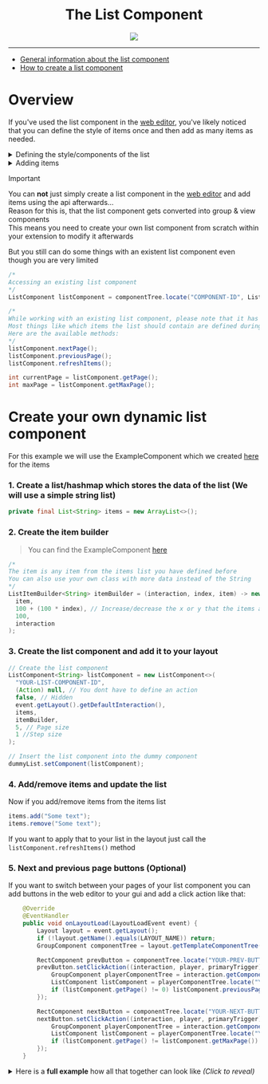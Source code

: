 <div align="center">
  <h1>The List Component</h1>
  <img src="https://github.com/max1mde/AG-Wiki/assets/114857048/12a058ea-cd42-46f3-8659-fc86bce89171">
</div>

---

- [General information about the list component](#Overview)
- [How to create a list component](#Create-your-own-dynamic-list-component)

# Overview

If you've used the list component in the [web editor](https://advancedgui.app), you've likely noticed that you can define the style of items once and then add as many items as needed.

<details>
<summary>Defining the style/components of the list</summary>
<img src="https://github.com/max1mde/AG-Wiki/assets/114857048/1486def7-a63d-42e4-ae4a-e4f9b49ef12c">
</details>
<details>
<summary>Adding items</summary>
<img src="https://github.com/max1mde/AG-Wiki/assets/114857048/0dd87307-33b0-41b4-b3a8-0bd814f318c1">
</details>

> [!IMPORTANT]   
> You can **not** just simply create a list component in the [web editor](https://advancedgui.app) and add items using the api afterwards...  
> Reason for this is, that the list component gets converted into group & view components  
> This means you need to create your own list component from scratch within your extension to modify it afterwards

But you still can do some things with an existent list component even though you are very limited

```java
/*
Accessing an existing list component
*/
ListComponent listComponent = componentTree.locate("COMPONENT-ID", ListComponent.class);

/*
While working with an existing list component, please note that it has limited functionality
Most things like which items the list should contain are defined during the creation of the list component
Here are the available methods:
*/
listComponent.nextPage();
listComponent.previousPage();
listComponent.refreshItems();

int currentPage = listComponent.getPage();
int maxPage = listComponent.getMaxPage();
```

# Create your own dynamic list component

For this example we will use the ExampleComponent which we created [here](https://github.com/max1mde/AG-Wiki#Creating-your-own-component) for the items

### 1. Create a list/hashmap which stores the data of the list (We will use a simple string list)
```java
private final List<String> items = new ArrayList<>();
```

### 2. Create the item builder
> You can find the ExampleComponent [here](https://github.com/max1mde/AG-Wiki#Creating-your-own-component)
```java
/*
The item is any item from the items list you have defined before
You can also use your own class with more data instead of the String
*/
ListItemBuilder<String> itemBuilder = (interaction, index, item) -> new ExampleComponent(
  item,
  100 + (100 * index), // Increase/decrease the x or y that the items are not stacked on top of each other
  100,
  interaction
);
```

### 3. Create the list component and add it to your layout
```java
// Create the list component
ListComponent<String> listComponent = new ListComponent<>(
  "YOUR-LIST-COMPONENT-ID",
  (Action) null, // You dont have to define an action
  false, // Hidden
  event.getLayout().getDefaultInteraction(),
  items,
  itemBuilder,
  5, // Page size
  1 //Step size
);

// Insert the list component into the dummy component
dummyList.setComponent(listComponent);
```

### 4. Add/remove items and update the list

Now if you add/remove items from the items list
```java
items.add("Some text");
items.remove("Some text");
```
If you want to apply that to your list in the layout just call the `listComponent.refreshItems()` method

### 5. Next and previous page buttons (Optional)

If you want to switch between your pages of your list component
you can add buttons in the web editor to your gui and add a click action like that:
```java
    @Override
    @EventHandler
    public void onLayoutLoad(LayoutLoadEvent event) {
        Layout layout = event.getLayout();
        if (!layout.getName().equals(LAYOUT_NAME)) return;
        GroupComponent componentTree = layout.getTemplateComponentTree();

        RectComponent prevButton = componentTree.locate("YOUR-PREV-BUTTON-ID", RectComponent.class); // Can be any component (HoverComponent, GroupComponent, TextComponent...)
        prevButton.setClickAction((interaction, player, primaryTrigger) -> {
            GroupComponent playerComponentTree = interaction.getComponentTree(); 
            ListComponent listComponent = playerComponentTree.locate("YOUR-LIST-COMPONENT-ID", ListComponent.class);
            if (listComponent.getPage() != 0) listComponent.previousPage();
        });

        RectComponent nextButton = componentTree.locate("YOUR-NEXT-BUTTON-ID", RectComponent.class); // Can be any component (HoverComponent, GroupComponent, TextComponent...)
        nextButton.setClickAction((interaction, player, primaryTrigger) -> {
            GroupComponent playerComponentTree = interaction.getComponentTree(); 
            ListComponent listComponent = playerComponentTree.locate("YOUR-LIST-COMPONENT-ID", ListComponent.class);
            if (listComponent.getPage() != listComponent.getMaxPage()) listComponent.nextPage();
        });
    }
```


<details>
<summary>Here is a <b>full example</b> how all that together can look like <i>(Click to reveal)</i></summary>
  
```java
package com.maximde.gui.layouts;


import me.leoko.advancedgui.utils.Layout;
import me.leoko.advancedgui.utils.LayoutExtension;
import me.leoko.advancedgui.utils.ListItemBuilder;
import me.leoko.advancedgui.utils.actions.Action;
import me.leoko.advancedgui.utils.components.*;
import me.leoko.advancedgui.utils.events.GuiInteractionBeginEvent;
import me.leoko.advancedgui.utils.events.LayoutLoadEvent;
import org.bukkit.entity.Player;
import org.bukkit.event.EventHandler;

import java.util.ArrayList;
import java.util.List;


public class MyLayout implements LayoutExtension {

    private final String LAYOUT_NAME = "MyLayout";
    private final List<String> items = new ArrayList<>();

    @Override
    @EventHandler
    public void onLayoutLoad(LayoutLoadEvent event) {
        Layout layout = event.getLayout();
        if (!layout.getName().equals(LAYOUT_NAME)) return;
        GroupComponent componentTree = layout.getTemplateComponentTree();
        initListComponent(event);
    }

    @EventHandler
    private void onLayoutJoin(GuiInteractionBeginEvent event) {
        Layout layout = event.getInteraction().getLayout();
        if (!layout.getName().equals(LAYOUT_NAME)) return;
        Player player = event.getPlayer();
        // For example, you can add here an item to your list
        addItemToList(player.getName(), layout.getTemplateComponentTree());
    }

    private void addItemToList(String text, GroupComponent componentTree) {
        items.add(text);
        updateList(componentTree);
    }

    private void removeItemFromList(String text, GroupComponent componentTree) {
        items.remove(text);
        updateList(componentTree);
    }

    private void clearList(GroupComponent componentTree) {
        items.clear();
        updateList(componentTree);
    }

    private void initListComponent(LayoutLoadEvent event) {
        var componentTree = event.getLayout().getTemplateComponentTree();
        /*
        You need to create a dummy component in the web editor to add your custom list to your layout
        like described here: https://github.com/max1mde/AG-Wiki#Custom-components
        */
        var dummyList = componentTree.locate("COMPONENT-ID", DummyComponent.class);

        /*
        The item is any item from the items list you have defined before
        You can also use your own class with more data instead of the String
        */
        ListItemBuilder<String> itemBuilder = (interaction, index, item) -> new ExampleComponent(
                item,
                100 + (100 * index), // Increase/decrease the x or y that the items are not stacked on top of each other
                100,
                interaction);

        // Create the list component
        ListComponent<String> listComponent = new ListComponent<>(
                "YOUR-LIST-COMPONENT-ID", // Can be anything you want
                (Action) null,
                false,
                event.getLayout().getDefaultInteraction(),
                items,
                itemBuilder,
                5, 1);
        // Insert the list component into the dummy component
        dummyList.setComponent(listComponent);
    }

    private void updateList(GroupComponent componentTree) {
        componentTree.locate("YOUR-LIST-COMPONENT-ID", ListComponent.class).refreshItems();
        /*
        You could save the all the component trees from the current interactions and loop through them here
        to update the list for everyone instantly without them needing to re-enter the layout
        */
    }

}
```

